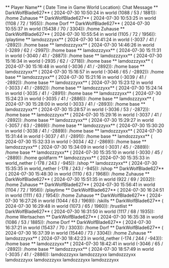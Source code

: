 ** Player Name** ( Date  Time in  Game World Location):  Chat Message
** DarkWolfBlade627** ( 2024-07-30  10:50:24 in  world (1088 / 53 / 1881)): /home Zuhause
** DarkWolfBlade627** ( 2024-07-30  10:53:25 in  world (1108 / 72 / 1955)): /home Dorf
** DarkWolfBlade627** ( 2024-07-30  10:55:37 in  world (15438 / 70 / 3304)): /home Zuhause
** DarkWolfBlade627** ( 2024-07-30  10:55:54 in  world (1105 / 72 / 1956)): /playtime
** Iamdozzzyxx** ( 2024-07-30  14:41:24 in  world (-3037 / 41 / -2892)): /home base
** Iamdozzzyxx** ( 2024-07-30  14:46:26 in  world (-3289 / 62 / -2997)): /home base
** Iamdozzzyxx** ( 2024-07-30  15:11:31 in  world (-3040 / 41 / -2887)): /home base
** Iamdozzzyxx** ( 2024-07-30  15:16:34 in  world (-2935 / 62 / -2718)): /home base
** Iamdozzzyxx** ( 2024-07-30  15:16:48 in  world (-3036 / 41 / -2892)): /home base
** Iamdozzzyxx** ( 2024-07-30  15:16:57 in  world (-3046 / 65 / -2892)): /home base
** Iamdozzzyxx** ( 2024-07-30  15:21:16 in  world (-3039 / 41 / -2892)): /home base
** Iamdozzzyxx** ( 2024-07-30  15:23:12 in  world (-3033 / 41 / -2892)): /home base
** Iamdozzzyxx** ( 2024-07-30  15:24:14 in  world (-3035 / 41 / -2891)): /home base
** Iamdozzzyxx** ( 2024-07-30  15:24:23 in  world (-3035 / 41 / -2886)): /home base
** Iamdozzzyxx** ( 2024-07-30  15:28:00 in  world (-3033 / 41 / -2893)): /home base
** Iamdozzzyxx** ( 2024-07-30  15:28:57 in  world (-3036 / 53 / -2872)): /home base
** Iamdozzzyxx** ( 2024-07-30  15:29:16 in  world (-3037 / 41 / -2892)): /home base
** Iamdozzzyxx** ( 2024-07-30  15:29:27 in  world (-3057 / 63 / -2869)): /home base
** Iamdozzzyxx** ( 2024-07-30  15:30:20 in  world (-3038 / 41 / -2889)): /home base
** Iamdozzzyxx** ( 2024-07-30  15:31:44 in  world (-3037 / 41 / -2891)): /home base
** Iamdozzzyxx** ( 2024-07-30  15:32:33 in  world (-3034 / 42 / -2869)): /home base
** Iamdozzzyxx** ( 2024-07-30  15:34:09 in  world (-3031 / 45 / -2889)): /home base
** Iamdozzzyxx** ( 2024-07-30  15:35:10 in  world (-3030 / 45 / -2889)): /home goldfarm
** Iamdozzzyxx** ( 2024-07-30  15:35:33 in  world_nether (-178 / 243 / -945)): /shop
** Iamdozzzyxx** ( 2024-07-30  15:35:35 in  world_nether (-178 / 243 / -945)): /shop
** DarkWolfBlade627** ( 2024-07-30  15:48:30 in  world (1110 / 63 / 1968)): /home Zuhause
** DarkWolfBlade627** ( 2024-07-30  15:51:35 in  world (922 / 69 / 2032)): /home Zuhause
** DarkWolfBlade627** ( 2024-07-30  15:56:41 in  world (1104 / 72 / 1956)): /playtime
** DarkWolfBlade627** ( 2024-07-30  16:24:51 in  world (1111 / 63 / 1954)): /home Zuhause
** DarkWolfBlade627** ( 2024-07-30  16:27:26 in  world (1044 / 63 / 1969)): /skills
** DarkWolfBlade627** ( 2024-07-30  16:29:48 in  world (1073 / 65 / 1960)): /trustlist
** DarkWolfBlade627** ( 2024-07-30  16:31:50 in  world (1117 / 68 / 1935)): /home Wertsachen
** DarkWolfBlade627** ( 2024-07-30  16:35:38 in  world (1086 / 53 / 1885)): /home Dorf
** DarkWolfBlade627** ( 2024-07-30  16:37:21 in  world (15437 / 70 / 3303)): /home Dorf
** DarkWolfBlade627** ( 2024-07-30  16:37:39 in  world (15440 / 73 / 3304)): /home Zuhause
** Iamdozzzyxx** ( 2024-07-30  18:42:23 in  world_nether (-174 / 244 / -943)): /home base
** Iamdozzzyxx** ( 2024-07-30  18:42:41 in  world (-3046 / 65 / -2892)): /home base
** Iamdozzzyxx** ( 2024-07-30  18:57:49 in  world (-3035 / 41 / -2886)): Iamdozzzyxx Iamdozzzyxx Iamdozzzyxx Iamdozzzyxx Iamdozzzyxx Iamdozzzyxx Iamdozzzyxx
